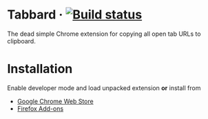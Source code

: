 # Tabbard · [![Build status](https://ci.appveyor.com/api/projects/status/39xo0236j1qgd7pn/branch/master?svg=true)](https://ci.appveyor.com/project/0xfeeddeadbeef/tabbard/branch/master)
The dead simple Chrome extension for copying all open tab URLs to clipboard.

# Installation
Enable developer mode and load unpacked extension **or** install from

- [Google Chrome Web Store](https://chrome.google.com/webstore/detail/tabbard/jjgomhmmlcknccaafhilfiodnfbommae)
- [Firefox Add-ons](https://addons.mozilla.org/en-US/firefox/addon/tabbard/)
